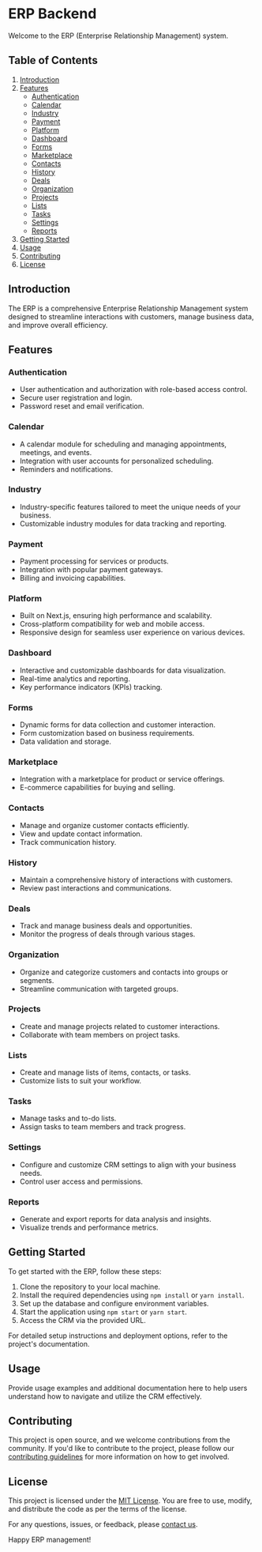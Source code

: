 # ERP Backend

Welcome to the ERP (Enterprise Relationship Management) system.

## Table of Contents

1. [Introduction](#introduction)
2. [Features](#features)
    - [Authentication](#authentication)
    - [Calendar](#calendar)
    - [Industry](#industry)
    - [Payment](#payment)
    - [Platform](#platform)
    - [Dashboard](#dashboard)
    - [Forms](#forms)
    - [Marketplace](#marketplace)
    - [Contacts](#contacts)
    - [History](#history)
    - [Deals](#deals)
    - [Organization](#organization)
    - [Projects](#projects)
    - [Lists](#lists)
    - [Tasks](#tasks)
    - [Settings](#settings)
    - [Reports](#reports)
3. [Getting Started](#getting-started)
4. [Usage](#usage)
5. [Contributing](#contributing)
6. [License](#license)

## Introduction

The ERP is a comprehensive Enterprise Relationship Management system designed to streamline interactions with customers, manage business data, and improve overall efficiency. 

## Features

### Authentication

- User authentication and authorization with role-based access control.
- Secure user registration and login.
- Password reset and email verification.

### Calendar

- A calendar module for scheduling and managing appointments, meetings, and events.
- Integration with user accounts for personalized scheduling.
- Reminders and notifications.

### Industry

- Industry-specific features tailored to meet the unique needs of your business.
- Customizable industry modules for data tracking and reporting.

### Payment

- Payment processing for services or products.
- Integration with popular payment gateways.
- Billing and invoicing capabilities.

### Platform

- Built on Next.js, ensuring high performance and scalability.
- Cross-platform compatibility for web and mobile access.
- Responsive design for seamless user experience on various devices.

### Dashboard

- Interactive and customizable dashboards for data visualization.
- Real-time analytics and reporting.
- Key performance indicators (KPIs) tracking.

### Forms

- Dynamic forms for data collection and customer interaction.
- Form customization based on business requirements.
- Data validation and storage.

### Marketplace

- Integration with a marketplace for product or service offerings.
- E-commerce capabilities for buying and selling.

### Contacts

- Manage and organize customer contacts efficiently.
- View and update contact information.
- Track communication history.

### History

- Maintain a comprehensive history of interactions with customers.
- Review past interactions and communications.

### Deals

- Track and manage business deals and opportunities.
- Monitor the progress of deals through various stages.

### Organization

- Organize and categorize customers and contacts into groups or segments.
- Streamline communication with targeted groups.

### Projects

- Create and manage projects related to customer interactions.
- Collaborate with team members on project tasks.

### Lists

- Create and manage lists of items, contacts, or tasks.
- Customize lists to suit your workflow.

### Tasks

- Manage tasks and to-do lists.
- Assign tasks to team members and track progress.

### Settings

- Configure and customize CRM settings to align with your business needs.
- Control user access and permissions.

### Reports

- Generate and export reports for data analysis and insights.
- Visualize trends and performance metrics.

## Getting Started

To get started with the ERP, follow these steps:

1. Clone the repository to your local machine.
2. Install the required dependencies using `npm install` or `yarn install`.
3. Set up the database and configure environment variables.
4. Start the application using `npm start` or `yarn start`.
5. Access the CRM via the provided URL.

For detailed setup instructions and deployment options, refer to the project's documentation.

## Usage

Provide usage examples and additional documentation here to help users understand how to navigate and utilize the CRM effectively.

## Contributing

This project is open source, and we welcome contributions from the community. If you'd like to contribute to the project, please follow our [contributing guidelines](CONTRIBUTING.md) for more information on how to get involved.

## License

This project is licensed under the [MIT License](LICENSE.md). You are free to use, modify, and distribute the code as per the terms of the license.

For any questions, issues, or feedback, please [contact us](mailto:contact@example.com).

Happy ERP management!
